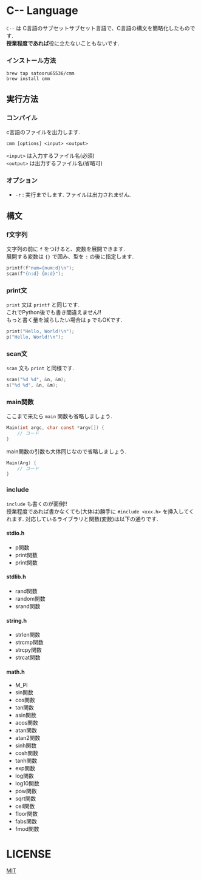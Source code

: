 # C-- Language
`C--` は C言語のサブセットサブセット言語で、C言語の構文を簡略化したものです.  
**授業程度であれば**役に立たないこともないです.


### インストール方法
```shell
brew tap satooru65536/cmm
brew install cmm
```

## 実行方法
### コンパイル
c言語のファイルを出力します.
```shell
cmm [options] <input> <output>
```
`<input>` は入力するファイル名(必須)  
`<output>` は出力するファイル名(省略可)

### オプション
- `-r` : 実行までします. ファイルは出力されません.


## 構文
### f文字列
文字列の前に `f` をつけると、変数を展開できます.  
展開する変数は `{}` で囲み、型を `:` の後に指定します.
```c
printf(f"num={num:d}\n");
scan(f"{n:d} {m:d}");
```

### print文
`print` 文は `printf` と同じです.  
これでPython後でも書き間違えません!!  
もっと書く量を減らしたい場合は `p` でもOKです.
```c
print("Hello, World!\n");
p("Hello, World!\n");
```

### scan文
`scan` 文も `print` と同様です.
```c
scan("%d %d", &n, &m);
s("%d %d", &n, &m);
```

### main関数
ここまで来たら `main` 関数も省略しましょう.
```c
Main(int argc, char const *argv[]) {
    // コード
}
```

main関数の引数も大体同じなので省略しましょう.
```c
Main(Arg) {
    // コード
}
```

### include
`include` も書くのが面倒!!  
授業程度であれば書かなくても(大体は)勝手に `#include <xxx.h>` を挿入してくれます.
対応しているライブラリと関数(変数)は以下の通りです.

#### stdio.h
- p関数
- print関数
- print関数

#### stdlib.h
- rand関数
- random関数
- srand関数

#### string.h
- strlen関数
- strcmp関数
- strcpy関数
- strcat関数

#### math.h
- M_PI
- sin関数
- cos関数
- tan関数
- asin関数
- acos関数
- atan関数
- atan2関数
- sinh関数
- cosh関数
- tanh関数
- exp関数
- log関数
- log10関数
- pow関数
- sqrt関数
- ceil関数
- floor関数
- fabs関数
- fmod関数

# LICENSE
[MIT](./LICENSE)
